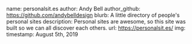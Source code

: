 name: personalsit.es
author: Andy Bell
author_github: https://github.com/andybelldesign
blurb: A little directory of people's personal sites
description: Personal sites are awesome, so this site was built so we can all discover each others.
url: https://personalsit.es/
img:
timestamp: August 5th, 2019